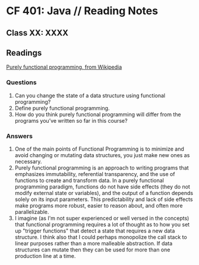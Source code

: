 # CF 401: Java // Reading Notes

## Class XX: XXXX

## Readings

[Purely functional programming, from Wikipedia](https://en.wikipedia.org/wiki/Purely_functional_programming)

### Questions

1. Can you change the state of a data structure using functional programming?
2. Define purely functional programming.
3. How do you think purely functional programming will differ from the programs you’ve written so far in this course?

### Answers

1. One of the main points of Functional Programming is to minimize and avoid changing or mutating data structures, you just make new ones as necessary. 
2. Purely functional programming is an approach to writing programs that emphasizes immutability, referential transparency, and the use of functions to create and transform data. In a purely functional programming paradigm, functions do not have side effects (they do not modify external state or variables), and the output of a function depends solely on its input parameters. This predictability and lack of side effects make programs more robust, easier to reason about, and often more parallelizable.
3. I imagine (as I'm not super experienced or well versed in the concepts) that functional programming requires a lot of thought as to how you set up "trigger functions" that detect a state that requires a new data structure. I think also that I could perhaps monopolize the call stack to linear purposes rather than a more malleable abstraction. If data structures can mutate then they can be used for more than one production line at a time. 
